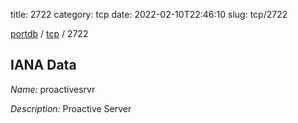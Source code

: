 title: 2722
category: tcp
date: 2022-02-10T22:46:10
slug: tcp/2722

[portdb](/) / [tcp](/category/tcp.html) / 2722


## IANA Data

_Name:_ proactivesrvr

_Description:_ Proactive Server

